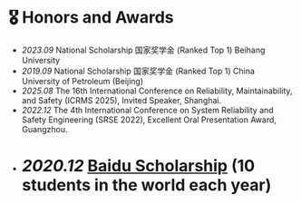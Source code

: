 # 🎖 Honors and Awards
- *2023.09* National Scholarship 国家奖学金 (Ranked Top 1) Beihang University
- *2019.09* National Scholarship 国家奖学金 (Ranked Top 1) China University of Petroleum (Beijing)
- *2025.08* The 16th International Conference on Reliability, Maintainability, and Safety (ICRMS 2025), Invited Speaker, Shanghai.
- *2022.12* The 4th International Conference on System Reliability and Safety Engineering (SRSE 2022), Excellent Oral Presentation Award, Guangzhou.
- # *2020.12* [Baidu Scholarship](https://baike.baidu.com/item/%E7%99%BE%E5%BA%A6%E5%A5%96%E5%AD%A6%E9%87%91/9929412) (10 students in the world each year)
